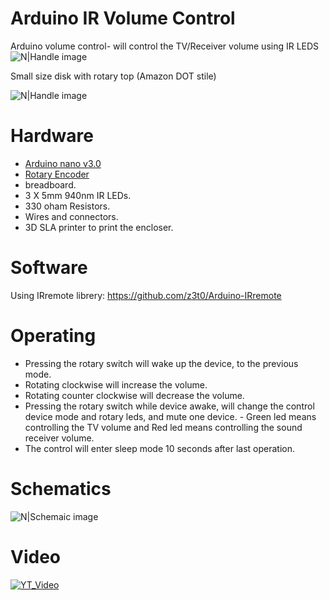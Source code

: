 # Arduino IR Volume Control
Arduino volume control-  will control the TV/Receiver volume using IR LEDS
![N|Handle image](https://github.com/sdebby/Arduino_IR_Volume_Control/blob/master/images/fr_2103.jpg)

Small size disk with rotary top (Amazon DOT stile)

![N|Handle image](https://github.com/sdebby/Arduino_IR_Volume_Control/blob/master/images/EcoRoll.JPG)

# Hardware
* [Arduino nano v3.0](http://www.ebay.com/itm/162002876661?_trksid=p2057872.m2749.l2649&ssPageName=STRK%3AMEBIDX%3AIT)
* [Rotary Encoder](https://www.sparkfun.com/products/10596)
* breadboard.
* 3 X 5mm 940nm IR LEDs.
* 330 oham Resistors.
* Wires and connectors.
* 3D SLA printer to print the encloser.

# Software
Using IRremote librery: 
https://github.com/z3t0/Arduino-IRremote

# Operating
* Pressing the rotary switch will wake up the device, to the previous mode.
* Rotating clockwise will increase the volume.
* Rotating counter clockwise will decrease the volume.
* Pressing the rotary switch while device awake, will change the control device mode and rotary leds, and mute one device. - Green led means controlling the TV volume and Red led means controlling the sound receiver volume.
* The control will enter sleep mode 10 seconds after last operation.

# Schematics
![N|Schemaic image](https://github.com/sdebby/Arduino_IR_Volume_Control/blob/master/images/VolControll.v0_bb.jpg)

# Video
[![YT_Video](https://img.youtube.com/vi/DBQewHMMKIc/0.jpg)](https://www.youtube.com/watch?v=DBQewHMMKIc)
